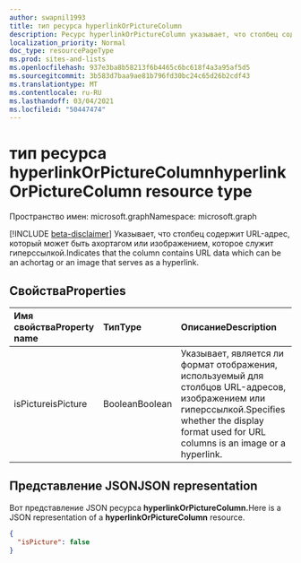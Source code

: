 ```yaml
---
author: swapnil1993
title: тип ресурса hyperlinkOrPictureColumn
description: Ресурс hyperlinkOrPictureColumn указывает, что столбец содержит URL-адрес, который может быть ахортагом или изображением, которое служит гиперссылкой.
localization_priority: Normal
doc_type: resourcePageType
ms.prod: sites-and-lists
ms.openlocfilehash: 937e3ba8b58213f6b4465c6bc618f4a3a95af5d5
ms.sourcegitcommit: 3b583d7baa9ae81b796fd30bc24c65d26b2cdf43
ms.translationtype: MT
ms.contentlocale: ru-RU
ms.lasthandoff: 03/04/2021
ms.locfileid: "50447474"
---
```

# <a name="hyperlinkorpicturecolumn-resource-type"></a><span data-ttu-id="77890-103">тип ресурса hyperlinkOrPictureColumn</span><span class="sxs-lookup"><span data-stu-id="77890-103">hyperlinkOrPictureColumn resource type</span></span>

<span data-ttu-id="77890-104">Пространство имен: microsoft.graph</span><span class="sxs-lookup"><span data-stu-id="77890-104">Namespace: microsoft.graph</span></span>

[!INCLUDE [beta-disclaimer](../../includes/beta-disclaimer.md)]
<span data-ttu-id="77890-105">Указывает, что столбец содержит URL-адрес, который может быть ахортагом или изображением, которое служит гиперссылкой.</span><span class="sxs-lookup"><span data-stu-id="77890-105">Indicates that the column contains URL data which can be an achortag or an image that serves as a hyperlink.</span></span>


## <a name="properties"></a><span data-ttu-id="77890-106">Свойства</span><span class="sxs-lookup"><span data-stu-id="77890-106">Properties</span></span>

| <span data-ttu-id="77890-107">Имя свойства</span><span class="sxs-lookup"><span data-stu-id="77890-107">Property name</span></span>      | <span data-ttu-id="77890-108">Тип</span><span class="sxs-lookup"><span data-stu-id="77890-108">Type</span></span>               | <span data-ttu-id="77890-109">Описание</span><span class="sxs-lookup"><span data-stu-id="77890-109">Description</span></span>
|:-------------------|:-------------------|:----------------------------------------------
| <span data-ttu-id="77890-110">isPicture</span><span class="sxs-lookup"><span data-stu-id="77890-110">isPicture</span></span>       | <span data-ttu-id="77890-111">Boolean</span><span class="sxs-lookup"><span data-stu-id="77890-111">Boolean</span></span>             | <span data-ttu-id="77890-112">Указывает, является ли формат отображения, используемый для столбцов URL-адресов, изображением или гиперссылкой.</span><span class="sxs-lookup"><span data-stu-id="77890-112">Specifies whether the display format used for URL columns is an image or a hyperlink.</span></span> 


## <a name="json-representation"></a><span data-ttu-id="77890-113">Представление JSON</span><span class="sxs-lookup"><span data-stu-id="77890-113">JSON representation</span></span>

<span data-ttu-id="77890-114">Вот представление JSON ресурса **hyperlinkOrPictureColumn.**</span><span class="sxs-lookup"><span data-stu-id="77890-114">Here is a JSON representation of a **hyperlinkOrPictureColumn** resource.</span></span>
<!-- { "blockType": "resource", "@odata.type": "microsoft.graph.hyperlinkOrPictureColumn" } -->

```json
{
  "isPicture": false
}
```